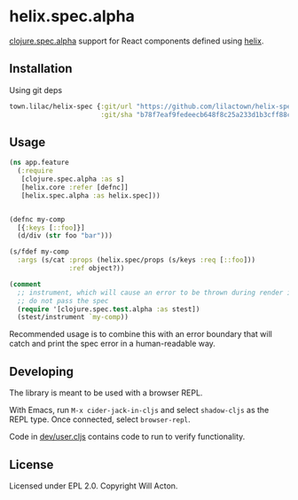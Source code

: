 # helix.spec.alpha

[clojure.spec.alpha](https://github.com/clojure/spec.alpha) support for React
components defined using [helix](https://github.com/lilactown/helix).

## Installation

Using git deps

```clojure
town.lilac/helix-spec {:git/url "https://github.com/lilactown/helix-spec-alpha.git"
                       :git/sha "b78f7eaf9fedeecb648f8c25a233d1b3cff88c2f"}
```

## Usage

```clojure
(ns app.feature
  (:require
   [clojure.spec.alpha :as s]
   [helix.core :refer [defnc]]
   [helix.spec.alpha :as helix.spec]))


(defnc my-comp
  [{:keys [::foo]}]
  (d/div (str foo "bar")))

(s/fdef my-comp
  :args (s/cat :props (helix.spec/props (s/keys :req [::foo]))
               :ref object?))

(comment
  ;; instrument, which will cause an error to be thrown during render if props
  ;; do not pass the spec
  (require '[clojure.spec.test.alpha :as stest])
  (stest/instrument `my-comp))
```

Recommended usage is to combine this with an error boundary that will catch and
print the spec error in a human-readable way.

## Developing

The library is meant to be used with a browser REPL.

With Emacs, run `M-x cider-jack-in-cljs` and select `shadow-cljs` as the REPL
type. Once connected, select `browser-repl`.

Code in [dev/user.cljs](./dev/user.cljs) contains code to run to verify
functionality.

## License

Licensed under EPL 2.0. Copyright Will Acton.
